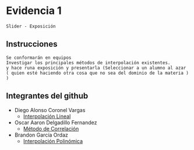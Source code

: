 # Evidencia 1
    Slider - Exposición

## Instrucciones
    Se conformarán en equipos
    Investigar los principales métodos de interpolación existentes.
    y hace runa exposición y presentarla (Seleccionar a un alumno al azar ( quien esté haciendo otra cosa que no sea del dominio de la materia ) )

## Integrantes del github
- Diego Alonso Coronel Vargas
    - [Interpolación Lineal](../Evidencia%201/Interpolación%20lineal.pdf)
- Oscar Aaron Delgadillo Fernandez
    - [Método de Correlación](/Tema%205/Evidencia%201/T5%20-%20%20E1%20%20-%20Slider-Expo.pdf)
- Brandon García Ordaz
    - [Interpolación Polinómica](../Evidencia%201/Interpolación%20Polinomica.pdf)